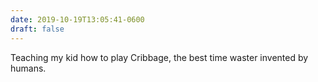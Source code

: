 ```yaml
---
date: 2019-10-19T13:05:41-0600
draft: false
---
```


Teaching my kid how to play Cribbage, the best time waster invented by humans.

